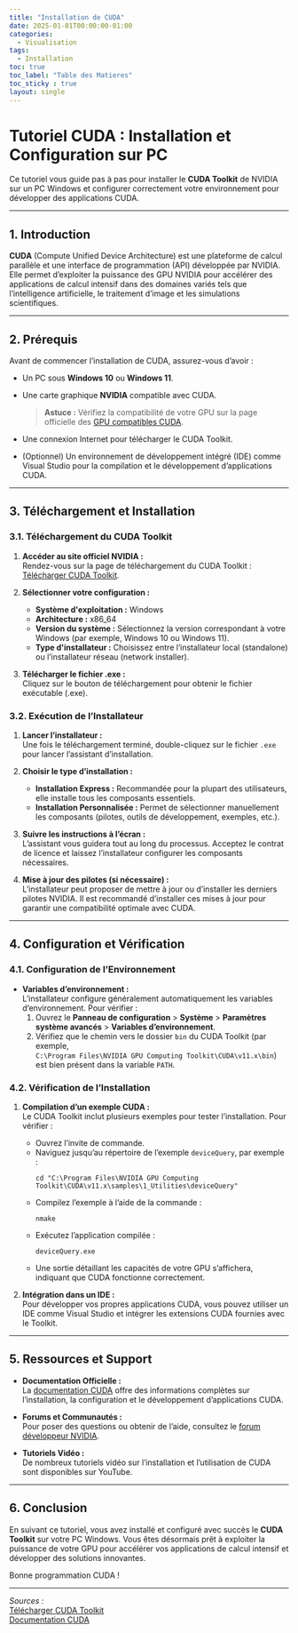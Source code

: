 ```yaml
---
title: "Installation de CUDA"
date: 2025-01-01T00:00:00-01:00
categories:
  - Visualisation
tags:
  - Installation
toc: true
toc_label: "Table des Matieres"
toc_sticky : true
layout: single
---
```


# Tutoriel CUDA : Installation et Configuration sur PC

Ce tutoriel vous guide pas à pas pour installer le **CUDA Toolkit** de NVIDIA sur un PC Windows et configurer correctement votre environnement pour développer des applications CUDA.

---

## 1. Introduction

**CUDA** (Compute Unified Device Architecture) est une plateforme de calcul parallèle et une interface de programmation (API) développée par NVIDIA. Elle permet d’exploiter la puissance des GPU NVIDIA pour accélérer des applications de calcul intensif dans des domaines variés tels que l’intelligence artificielle, le traitement d’image et les simulations scientifiques.

---

## 2. Prérequis

Avant de commencer l’installation de CUDA, assurez-vous d’avoir :

- Un PC sous **Windows 10** ou **Windows 11**.
- Une carte graphique **NVIDIA** compatible avec CUDA.  
  > **Astuce :** Vérifiez la compatibilité de votre GPU sur la page officielle des [GPU compatibles CUDA](https://developer.nvidia.com/cuda-gpus).

- Une connexion Internet pour télécharger le CUDA Toolkit.
- (Optionnel) Un environnement de développement intégré (IDE) comme Visual Studio pour la compilation et le développement d’applications CUDA.

---

## 3. Téléchargement et Installation

### 3.1. Téléchargement du CUDA Toolkit

1. **Accéder au site officiel NVIDIA :**  
   Rendez-vous sur la page de téléchargement du CUDA Toolkit :  
   [Télécharger CUDA Toolkit](https://developer.nvidia.com/cuda-downloads).

2. **Sélectionner votre configuration :**  
   - **Système d'exploitation :** Windows  
   - **Architecture :** x86_64  
   - **Version du système :** Sélectionnez la version correspondant à votre Windows (par exemple, Windows 10 ou Windows 11).  
   - **Type d'installateur :** Choisissez entre l’installateur local (standalone) ou l’installateur réseau (network installer).

3. **Télécharger le fichier .exe :**  
   Cliquez sur le bouton de téléchargement pour obtenir le fichier exécutable (.exe).

### 3.2. Exécution de l’Installateur

1. **Lancer l’installateur :**  
   Une fois le téléchargement terminé, double-cliquez sur le fichier `.exe` pour lancer l’assistant d’installation.

2. **Choisir le type d’installation :**  
   - **Installation Express :** Recommandée pour la plupart des utilisateurs, elle installe tous les composants essentiels.
   - **Installation Personnalisée :** Permet de sélectionner manuellement les composants (pilotes, outils de développement, exemples, etc.).

3. **Suivre les instructions à l’écran :**  
   L’assistant vous guidera tout au long du processus. Acceptez le contrat de licence et laissez l’installateur configurer les composants nécessaires.

4. **Mise à jour des pilotes (si nécessaire) :**  
   L’installateur peut proposer de mettre à jour ou d’installer les derniers pilotes NVIDIA. Il est recommandé d’installer ces mises à jour pour garantir une compatibilité optimale avec CUDA.

---

## 4. Configuration et Vérification

### 4.1. Configuration de l’Environnement

- **Variables d’environnement :**  
  L’installateur configure généralement automatiquement les variables d’environnement. Pour vérifier :
  1. Ouvrez le **Panneau de configuration** > **Système** > **Paramètres système avancés** > **Variables d’environnement**.
  2. Vérifiez que le chemin vers le dossier `bin` du CUDA Toolkit (par exemple,  
     `C:\Program Files\NVIDIA GPU Computing Toolkit\CUDA\v11.x\bin`) est bien présent dans la variable `PATH`.

### 4.2. Vérification de l’Installation

1. **Compilation d’un exemple CUDA :**  
   Le CUDA Toolkit inclut plusieurs exemples pour tester l’installation. Pour vérifier :
   - Ouvrez l’invite de commande.
   - Naviguez jusqu’au répertoire de l’exemple `deviceQuery`, par exemple :
     ```
     cd "C:\Program Files\NVIDIA GPU Computing Toolkit\CUDA\v11.x\samples\1_Utilities\deviceQuery"
     ```
   - Compilez l’exemple à l’aide de la commande :
     ```
     nmake
     ```
   - Exécutez l’application compilée :
     ```
     deviceQuery.exe
     ```
   - Une sortie détaillant les capacités de votre GPU s’affichera, indiquant que CUDA fonctionne correctement.

2. **Intégration dans un IDE :**  
   Pour développer vos propres applications CUDA, vous pouvez utiliser un IDE comme Visual Studio et intégrer les extensions CUDA fournies avec le Toolkit.

---

## 5. Ressources et Support

- **Documentation Officielle :**  
  La [documentation CUDA](https://docs.nvidia.com/cuda/index.html) offre des informations complètes sur l’installation, la configuration et le développement d’applications CUDA.

- **Forums et Communautés :**  
  Pour poser des questions ou obtenir de l’aide, consultez le [forum développeur NVIDIA](https://forums.developer.nvidia.com/).

- **Tutoriels Vidéo :**  
  De nombreux tutoriels vidéo sur l’installation et l’utilisation de CUDA sont disponibles sur YouTube.

---

## 6. Conclusion

En suivant ce tutoriel, vous avez installé et configuré avec succès le **CUDA Toolkit** sur votre PC Windows. Vous êtes désormais prêt à exploiter la puissance de votre GPU pour accélérer vos applications de calcul intensif et développer des solutions innovantes.

Bonne programmation CUDA !

---

*Sources :*  
[Télécharger CUDA Toolkit](https://developer.nvidia.com/cuda-downloads)  
[Documentation CUDA](https://docs.nvidia.com/cuda/index.html)